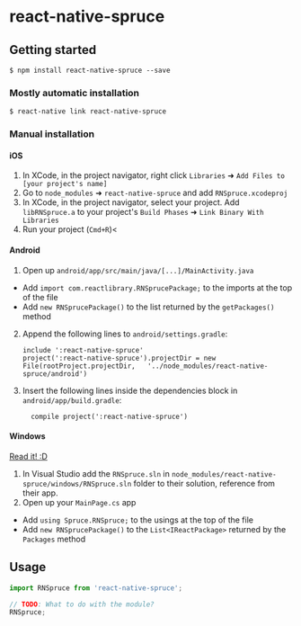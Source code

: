 
# react-native-spruce

## Getting started

`$ npm install react-native-spruce --save`

### Mostly automatic installation

`$ react-native link react-native-spruce`

### Manual installation


#### iOS

1. In XCode, in the project navigator, right click `Libraries` ➜ `Add Files to [your project's name]`
2. Go to `node_modules` ➜ `react-native-spruce` and add `RNSpruce.xcodeproj`
3. In XCode, in the project navigator, select your project. Add `libRNSpruce.a` to your project's `Build Phases` ➜ `Link Binary With Libraries`
4. Run your project (`Cmd+R`)<

#### Android

1. Open up `android/app/src/main/java/[...]/MainActivity.java`
  - Add `import com.reactlibrary.RNSprucePackage;` to the imports at the top of the file
  - Add `new RNSprucePackage()` to the list returned by the `getPackages()` method
2. Append the following lines to `android/settings.gradle`:
  	```
  	include ':react-native-spruce'
  	project(':react-native-spruce').projectDir = new File(rootProject.projectDir, 	'../node_modules/react-native-spruce/android')
  	```
3. Insert the following lines inside the dependencies block in `android/app/build.gradle`:
  	```
      compile project(':react-native-spruce')
  	```

#### Windows
[Read it! :D](https://github.com/ReactWindows/react-native)

1. In Visual Studio add the `RNSpruce.sln` in `node_modules/react-native-spruce/windows/RNSpruce.sln` folder to their solution, reference from their app.
2. Open up your `MainPage.cs` app
  - Add `using Spruce.RNSpruce;` to the usings at the top of the file
  - Add `new RNSprucePackage()` to the `List<IReactPackage>` returned by the `Packages` method


## Usage
```javascript
import RNSpruce from 'react-native-spruce';

// TODO: What to do with the module?
RNSpruce;
```
  